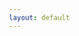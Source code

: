 ```yaml
---
layout: default
---
```

<!DOCTYPE html>
<html lang="en">
<head>
    <meta charset="UTF-8">
    <meta name="viewport" content="width=device-width, initial-scale=1.0">
    <title>Dr. Jorge Luis García Franco - Atmospheric Sciences</title>
    <style>
        * {
            margin: 0;
            padding: 0;
            box-sizing: border-box;
        }

        body {
            font-family: 'Segoe UI', Tahoma, Geneva, Verdana, sans-serif;
            background: linear-gradient(135deg, #667eea 0%, #764ba2 100%);
            color: #333;
            overflow-x: hidden;
        }

        .hero {
            min-height: 100vh;
            display: flex;
            align-items: center;
            justify-content: center;
            background: linear-gradient(135deg, rgba(102, 126, 234, 0.9) 0%, rgba(118, 75, 162, 0.9) 100%);
            position: relative;
            overflow: hidden;
        }

        .hero::before {
            content: '';
            position: absolute;
            top: 0;
            left: 0;
            right: 0;
            bottom: 0;
            background: url('data:image/svg+xml,<svg xmlns="http://www.w3.org/2000/svg" viewBox="0 0 1200 600"><path d="M0,300 Q300,200 600,300 T1200,300 L1200,600 L0,600 Z" fill="rgba(255,255,255,0.05)"/></svg>') no-repeat bottom;
            background-size: cover;
            animation: wave 20s ease-in-out infinite;
        }

        @keyframes wave {
            0%, 100% { transform: translateX(0) translateY(0); }
            50% { transform: translateX(-50px) translateY(-20px); }
        }

        .hero-content {
            max-width: 1200px;
            margin: 0 auto;
            padding: 60px 40px;
            display: grid;
            grid-template-columns: 1fr 1fr;
            gap: 60px;
            align-items: center;
            position: relative;
            z-index: 1;
        }

        .hero-text {
            color: white;
            animation: fadeInLeft 1s ease-out;
        }

        @keyframes fadeInLeft {
            from {
                opacity: 0;
                transform: translateX(-50px);
            }
            to {
                opacity: 1;
                transform: translateX(0);
            }
        }

        .hero-text h1 {
            font-size: 3.5em;
            margin-bottom: 20px;
            font-weight: 700;
            text-shadow: 2px 2px 4px rgba(0,0,0,0.2);
        }

        .hero-text h2 {
            font-size: 1.8em;
            margin-bottom: 30px;
            font-weight: 400;
            opacity: 0.95;
        }

        .hero-text p {
            font-size: 1.2em;
            line-height: 1.8;
            margin-bottom: 15px;
            opacity: 0.9;
        }

        .hero-image {
            position: relative;
            animation: fadeInRight 1s ease-out;
        }

        @keyframes fadeInRight {
            from {
                opacity: 0;
                transform: translateX(50px);
            }
            to {
                opacity: 1;
                transform: translateX(0);
            }
        }

        .hero-image img {
            width: 100%;
            border-radius: 20px;
            box-shadow: 0 20px 60px rgba(0,0,0,0.3);
            transition: transform 0.5s ease;
        }

        .hero-image:hover img {
            transform: scale(1.05) rotate(2deg);
        }

        .content-section {
            background: white;
            padding: 80px 40px;
            position: relative;
        }

        .container {
            max-width: 1200px;
            margin: 0 auto;
        }

        .section-title {
            font-size: 2.5em;
            margin-bottom: 20px;
            color: #667eea;
            position: relative;
            display: inline-block;
        }

        .section-title::after {
            content: '';
            position: absolute;
            bottom: -10px;
            left: 0;
            width: 60%;
            height: 4px;
            background: linear-gradient(90deg, #667eea, #764ba2);
            border-radius: 2px;
        }

        .research-intro {
            font-size: 1.2em;
            line-height: 1.8;
            color: #555;
            margin: 40px 0;
        }

        .papers-grid {
            display: grid;
            gap: 30px;
            margin-top: 50px;
        }

        .paper-card {
            background: linear-gradient(135deg, #f5f7fa 0%, #c3cfe2 100%);
            padding: 30px;
            border-radius: 15px;
            box-shadow: 0 5px 20px rgba(0,0,0,0.1);
            transition: all 0.3s ease;
            position: relative;
            overflow: hidden;
        }

        .paper-card::before {
            content: '';
            position: absolute;
            top: 0;
            left: 0;
            width: 5px;
            height: 100%;
            background: linear-gradient(180deg, #667eea, #764ba2);
        }

        .paper-card:hover {
            transform: translateY(-5px);
            box-shadow: 0 10px 30px rgba(102, 126, 234, 0.3);
        }

        .paper-number {
            position: absolute;
            top: 20px;
            right: 20px;
            font-size: 3em;
            font-weight: 700;
            color: rgba(102, 126, 234, 0.2);
        }

        .paper-card h3 {
            font-size: 1.5em;
            color: #333;
            margin-bottom: 15px;
            padding-right: 60px;
        }

        .paper-card p {
            color: #666;
            margin-bottom: 20px;
            line-height: 1.6;
        }

        .paper-link {
            display: inline-flex;
            align-items: center;
            gap: 10px;
            padding: 12px 25px;
            background: linear-gradient(135deg, #667eea 0%, #764ba2 100%);
            color: white;
            text-decoration: none;
            border-radius: 25px;
            font-weight: 600;
            transition: all 0.3s ease;
            box-shadow: 0 4px 15px rgba(102, 126, 234, 0.4);
        }

        .paper-link:hover {
            transform: translateX(5px);
            box-shadow: 0 6px 20px rgba(102, 126, 234, 0.6);
        }

        .group-section {
            background: linear-gradient(135deg, #667eea 0%, #764ba2 100%);
            padding: 80px 40px;
            color: white;
        }

        .group-photo-container {
            max-width: 900px;
            margin: 40px auto;
            position: relative;
        }

        .group-photo-container img {
            width: 100%;
            border-radius: 20px;
            box-shadow: 0 20px 60px rgba(0,0,0,0.4);
        }

        .cta-section {
            background: #f8f9fa;
            padding: 60px 40px;
            text-align: center;
        }

        .cta-box {
            max-width: 800px;
            margin: 0 auto;
            padding: 40px;
            background: white;
            border-radius: 15px;
            box-shadow: 0 10px 30px rgba(0,0,0,0.1);
        }

        .cta-box h3 {
            font-size: 2em;
            color: #667eea;
            margin-bottom: 20px;
        }

        .cta-box p {
            font-size: 1.2em;
            color: #666;
            margin-bottom: 30px;
        }

        .btn-primary {
            display: inline-block;
            padding: 15px 40px;
            background: linear-gradient(135deg, #667eea 0%, #764ba2 100%);
            color: white;
            text-decoration: none;
            border-radius: 30px;
            font-size: 1.1em;
            font-weight: 600;
            transition: all 0.3s ease;
            box-shadow: 0 5px 20px rgba(102, 126, 234, 0.4);
        }

        .btn-primary:hover {
            transform: translateY(-3px);
            box-shadow: 0 8px 25px rgba(102, 126, 234, 0.6);
        }

        .links-section {
            background: white;
            padding: 60px 40px;
        }

        .links-grid {
            display: grid;
            grid-template-columns: repeat(auto-fit, minmax(300px, 1fr));
            gap: 30px;
            margin-top: 40px;
        }

        .link-card {
            padding: 30px;
            background: linear-gradient(135deg, #f5f7fa 0%, #c3cfe2 100%);
            border-radius: 15px;
            text-align: center;
            transition: all 0.3s ease;
        }

        .link-card:hover {
            transform: translateY(-5px);
            box-shadow: 0 10px 30px rgba(0,0,0,0.15);
        }

        .link-card h3 {
            color: #667eea;
            margin-bottom: 15px;
            font-size: 1.5em;
        }

        .link-card a {
            color: #764ba2;
            text-decoration: none;
            font-weight: 600;
        }

        .link-card a:hover {
            text-decoration: underline;
        }

        @media (max-width: 768px) {
            .hero-content {
                grid-template-columns: 1fr;
                padding: 40px 20px;
            }

            .hero-text h1 {
                font-size: 2.5em;
            }

            .hero-text h2 {
                font-size: 1.4em;
            }

            .section-title {
                font-size: 2em;
            }
        }
    </style>
</head>
<body>
    <!-- Hero Section -->
    <section class="hero">
        <div class="hero-content">
            <div class="hero-text">
                <h1>Pretty Paris</h1>
                <h2>Associate Professor of Atmospheric Sciences</h2>
                <p>📍 Escuela Nacional de Ciencias de la Tierra<br>
                Universidad Nacional Autónoma de México (UNAM)</p>
                <p>🌪️ Me gustan los tacos de tripa y las nubes que giran</p>
                <p>🌊 Adjunct Research Scientist at Lamont-Doherty Earth Observatory</p>
            </div>
            <div class="hero-image">
                <img src="docs/assets/imgs/foto_oficial.JPG" alt="Pretty Paris">
            </div>
        </div>
    </section>

    <!-- Research Section -->
    <section class="content-section">
        <div class="container">
            <h2 class="section-title">Research Focus</h2>
            <div class="research-intro">
                <p>My current research aims to better understand <strong>tropical climate variability and change</strong>, especially regarding monsoons in the Americas. I am also interested in tropical cyclone prediction at the extended-range, participating in several projects of sub-seasonal-to-seasonal prediction (S2S).</p>
            </div>

            <h2 class="section-title" style="margin-top: 60px;">Selected Publications</h2>
            <div class="papers-grid">
                <div class="paper-card">
                    <span class="paper-number">1</span>
                    <h3>MJO‐TC teleconnections and their influence on North American precipitation: Implications for subseasonal prediction.</h3>
                    <p> Geophysical Research Letters, 2025. </p>
                    <a href="papers/paper1.pdf" class="paper-link">
                        <span>Read Paper</span>
                        <span>→</span>
                    </a>
                </div>

                <div class="paper-card">
                    <span class="paper-number">2</span>
                    <h3>Paper Title Two</h3>
                    <p>Brief description of your second paper. This could include the journal name, year, and key findings or contributions.</p>
                    <a href="papers/paper2.pdf" class="paper-link">
                        <span>Read Paper</span>
                        <span>→</span>
                    </a>
                </div>

                <div class="paper-card">
                    <span class="paper-number">3</span>
                    <h3>Paper Title Three</h3>
                    <p>Brief description of your third paper. This could include the journal name, year, and key findings or contributions.</p>
                    <a href="papers/paper3.pdf" class="paper-link">
                        <span>Read Paper</span>
                        <span>→</span>
                    </a>
                </div>

                <div class="paper-card">
                    <span class="paper-number">4</span>
                    <h3>Paper Title Four</h3>
                    <p>Brief description of your fourth paper. This could include the journal name, year, and key findings or contributions.</p>
                    <a href="papers/paper4.pdf" class="paper-link">
                        <span>Read Paper</span>
                        <span>→</span>
                    </a>
                </div>

                <div class="paper-card">
                    <span class="paper-number">5</span>
                    <h3>Paper Title Five</h3>
                    <p>Brief description of your fifth paper. This could include the journal name, year, and key findings or contributions.</p>
                    <a href="papers/paper5.pdf" class="paper-link">
                        <span>Read Paper</span>
                        <span>→</span>
                    </a>
                </div>
            </div>
        </div>
    </section>

    <!-- Group Photo Section -->
    <section class="group-section">
        <div class="container">
            <h2 class="section-title" style="color: white;">Grupo de Modelación Climática Tropical</h2>
            <div class="group-photo-container">
                <img src="docs/group_photo.jpg" alt="Research Group Photo">
            </div>
        </div>
    </section>

    <!-- CTA Section -->
    <section class="cta-section">
        <div class="cta-box">
            <h3>Looking for Graduate Students</h3>
            <p>Currently seeking motivated students interested in pursuing a Masters or PhD degree at UNAM focusing on tropical climate dynamics and prediction.</p>
            <a href="mailto:your.email@unam.mx" class="btn-primary">Get in Touch</a>
        </div>
    </section>

    <!-- Links Section -->
    <section class="links-section">
        <div class="container">
            <h2 class="section-title">Resources & Projects</h2>
            <div class="links-grid">
                <div class="link-card">
                    <h3>📚 About Me</h3>
                    <p><a href="./about.md">Learn more about my background</a></p>
                </div>
                <div class="link-card">
                    <h3>🔬 Research Projects</h3>
                    <p><a href="./research.md">Detailed project descriptions</a></p>
                </div>
                <div class="link-card">
                    <h3>👨‍🏫 Courses</h3>
                    <p><a href="./courses.md">Teaching materials (en Español)</a></p>
                </div>
                <div class="link-card">
                    <h3>🐍 PyDropsondes</h3>
                    <p><a href="https://jlgarciafranco.github.io/PyDropsondes/">Python package for TC dropsonde analysis</a></p>
                </div>
                <div class="link-card">
                    <h3>🌧️ MSTCP Dataset</h3>
                    <p><a href="https://zenodo.org/doi/10.5281/zenodo.8322962">Tropical cyclone precipitation estimates</a></p>
                </div>
                <div class="link-card">
                    <h3>🌍 Circulation Decomposition</h3>
                    <p><a href="https://github.com/JLGarciaFranco/Local_walker_hadley">Local Hadley & Walker circulation code</a></p>
                </div>
            </div>
        </div>
    </section>
</body>
</html>
